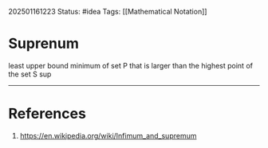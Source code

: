 202501161223
Status: #idea
Tags: [[Mathematical Notation]]

# Suprenum

least upper bound
minimum of set P that is larger than the highest point of the set S
$\sup$

---
# References

1. https://en.wikipedia.org/wiki/Infimum_and_supremum